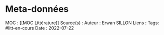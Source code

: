# Meta-données

MOC : [[MOC Littérature]]
Source(s) : 
Auteur : Erwan SILLON
Liens : 
Tags: #litt-en-cours 
Date : 2022-07-22

